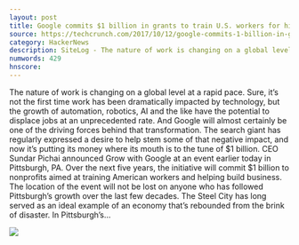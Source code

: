 ```yaml
---
layout: post
title: Google commits $1 billion in grants to train U.S. workers for high-tech jobs
source: https://techcrunch.com/2017/10/12/google-commits-1-billion-in-grants-to-train-u-s-workers-for-high-tech-jobs/
category: HackerNews
description: SiteLog - The nature of work is changing on a global level at a rapid pace. Sure, it’s not the first time work has been dramatically impacted by technology, but the..
numwords: 429
hnscore: 
---
```


The nature of work is changing on a global level at a rapid pace. Sure, it’s not the first time work has been dramatically impacted by technology, but the growth of automation, robotics, AI and the like have the potential to displace jobs at an unprecedented rate. And Google will almost certainly be one of the driving forces behind that transformation.  The search giant has regularly expressed a desire to help stem some of that negative impact, and now it’s putting its money where its mouth is to the tune of $1 billion. CEO Sundar Pichai announced Grow with Google at an event earlier today in Pittsburgh, PA. Over the next five years, the initiative will commit $1 billion to nonprofits aimed at training American workers and helping build business.  The location of the event will not be lost on anyone who has followed Pittsburgh’s growth over the last few decades. The Steel City has long served as an ideal example of an economy that’s rebounded from the brink of disaster. In Pittsburgh’s...

![](https://tctechcrunch2011.files.wordpress.com/2015/08/464948948.jpg)
<!--description-->